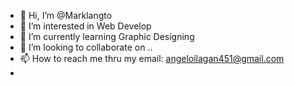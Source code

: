 - 👋 Hi, I’m @Marklangto
- 👀 I’m interested in Web Develop
- 🌱 I’m currently learning Graphic Designing
- 💞️ I’m looking to collaborate on ..
- 📫 How to reach me thru my email: angeloilagan451@gmail.com
- 

<!---
Marklangto/Marklangto is a ✨ special ✨ repository because its `README.md` (this file) appears on your GitHub profile.
You can click the Preview link to take a look at your changes.
--->

